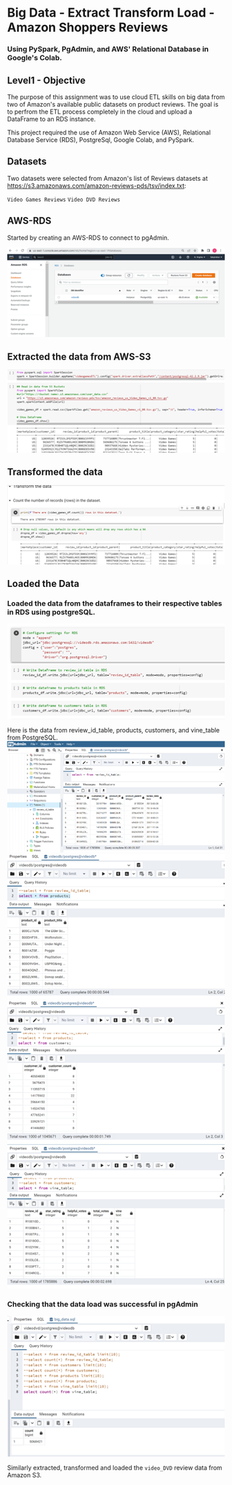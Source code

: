 # Big Data - Extract Transform Load - Amazon Shoppers Reviews

### Using PySpark, PgAdmin, and AWS' Relational Database in Google's Colab.


## Level1 - Objective

The purpose of this assignment was to use cloud ETL skills on big data from two of Amazon's available public datasets on product reviews. The goal is to perfrom the ETL process completely in the cloud and upload a DataFrame to an RDS instance.

This project required the use of Amazon Web Service (AWS), Relational Database Service (RDS), PostgreSql, Google Colab, and PySpark.

## Datasets
Two datasets were selected from Amazon's list of Reviews datasets at https://s3.amazonaws.com/amazon-reviews-pds/tsv/index.txt:

`Video Games Reviews`
`Video DVD Reviews`

## AWS-RDS
Started by creating an AWS-RDS to connect to pgAdmin.

![AWS-RDS](images/RDS_videodb.png)

## Extracted the data from AWS-S3
![Extract_data](images/Extract_Data_fromS3.png)

## Transformed the data
![Transform_data](images/Transform_data.png)

## Loaded the Data
### Loaded the data from the dataframes to their respective tables in RDS using postgreSQL.
![Load_data](images/Loading_to_RDS.png)

Here is the data from review_id_table, products, customers, and vine_table from PostgreSQL.
![review_id_table](images/review_id_table_postgresql.png)
![products](images/products_table.png)
![customers](images/customers.png)
![vine_table](images/vine_table.png)

### Checking that the data load was successful in pgAdmin
![Sql_validation](images/sql_for_validating_data_load.png)


Similarly extracted, transformed and loaded the `video_DVD` review data from Amazon S3.